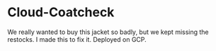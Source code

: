 # Cloud-Coatcheck

We really wanted to buy this jacket so badly, but we kept missing the restocks. I made this to fix it. Deployed on GCP.
